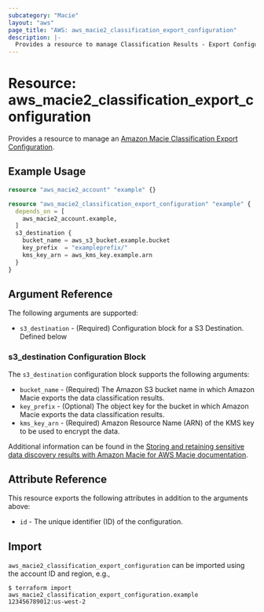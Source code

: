 ```yaml
---
subcategory: "Macie"
layout: "aws"
page_title: "AWS: aws_macie2_classification_export_configuration"
description: |-
  Provides a resource to manage Classification Results - Export Configuration
---
```


# Resource: aws_macie2_classification_export_configuration

Provides a resource to manage an [Amazon Macie Classification Export Configuration](https://docs.aws.amazon.com/macie/latest/APIReference/classification-export-configuration.html).

## Example Usage

```terraform
resource "aws_macie2_account" "example" {}

resource "aws_macie2_classification_export_configuration" "example" {
  depends_on = [
    aws_macie2_account.example,
  ]
  s3_destination {
    bucket_name = aws_s3_bucket.example.bucket
    key_prefix  = "exampleprefix/"
    kms_key_arn = aws_kms_key.example.arn
  }
}
```

## Argument Reference

The following arguments are supported:

* `s3_destination` - (Required) Configuration block for a S3 Destination. Defined below

### s3_destination Configuration Block

The `s3_destination` configuration block supports the following arguments:

* `bucket_name` - (Required) The Amazon S3 bucket name in which Amazon Macie exports the data classification results.
* `key_prefix` - (Optional) The object key for the bucket in which Amazon Macie exports the data classification results.
* `kms_key_arn` - (Required) Amazon Resource Name (ARN) of the KMS key to be used to encrypt the data.

Additional information can be found in the [Storing and retaining sensitive data discovery results with Amazon Macie for AWS Macie documentation](https://docs.aws.amazon.com/macie/latest/user/discovery-results-repository-s3.html).

## Attribute Reference

This resource exports the following attributes in addition to the arguments above:

* `id` - The unique identifier (ID) of the configuration.

## Import

`aws_macie2_classification_export_configuration` can be imported using the account ID and region, e.g.,

```
$ terraform import aws_macie2_classification_export_configuration.example 123456789012:us-west-2
```

